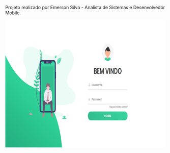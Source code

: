 Projeto realizado por Emerson Silva - Analista de Sistemas e Desenvolvedor Mobile.

<img src="https://github.com/csinho/Tela_login/blob/master/home.png" width="1000" height="400">

